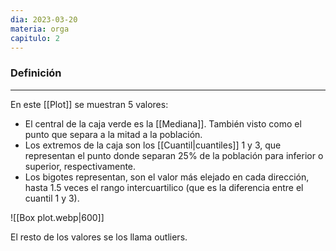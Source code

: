 ```yaml
---
dia: 2023-03-20
materia: orga
capitulo: 2
---
```

### Definición
---
En este [[Plot]] se muestran 5 valores:
- El central de la caja verde es la [[Mediana]]. También visto como el punto que separa a la mitad a la población.
- Los extremos de la caja son los [[Cuantil|cuantiles]] 1 y 3, que representan el punto donde separan 25% de la población para inferior o superior, respectivamente.
- Los bigotes representan, son el valor más elejado en cada dirección, hasta 1.5 veces el rango intercuartilico (que es la diferencia entre el cuantil 1 y 3).

![[Box plot.webp|600]]

El resto de los valores se los llama outliers.
